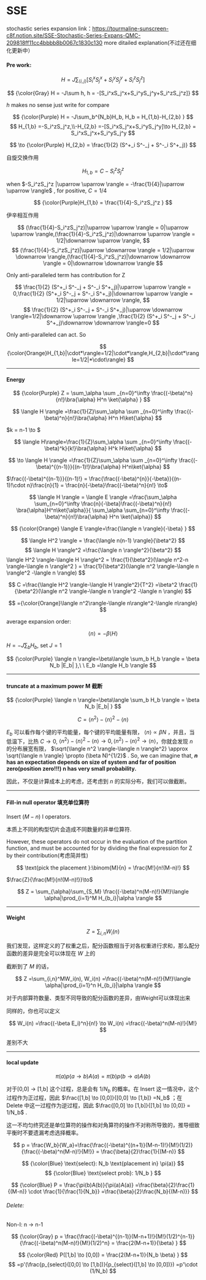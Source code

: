 # SSE
stochastic series expansion
link：https://tourmaline-sunscreen-c8f.notion.site/SSE-Stochastic-Series-Expans-QMC-209818ff11cc4bbbb8b0067c1830c130
more ditailed explanation(不过还在细化更新中）

#### Pre work:

$$
H = J\sum_{\langle i,j\rangle} [S_i^xS_j^x+S_i^yS_j^y+S_i^zS_j^z]
$$

$$
{\color{Gray} H = -J\sum h, h = -[S_i^xS_j^x+S_i^yS_j^y+S_i^zS_j^z]} 
$$

$h$ makes no sense just write for compare  

$$
{\color{Purple} H = -J\sum_b^{N_b}H_b, H_b = H_{1,b}-H_{2,b} } 
$$
$$
H_{1,b} =-S_i^zS_j^z,\\-H_{2,b} =-[S_i^xS_j^x+S_i^yS_j^y]\to H_{2,b} = S_i^xS_j^x+S_i^yS_j^y
$$

$$
\to {\color{Purple} H_{2,b} = \frac{1}{2} (S^+_i S^-_j + S^-_i S^+_j)}
$$

自旋交换作用  

$$
H_{1,b} = C-S_i^zS_j^z
$$

when $-S_i^zS_j^z |\uparrow \uparrow \rangle = -\frac{1}{4}|\uparrow \uparrow \rangle$ , for positive, $C = 1/4$  

$$
{\color{Purple}H_{1,b} = \frac{1}{4}-S_i^zS_j^z }
$$

伊辛相互作用  

$$
(\frac{1}{4}-S_i^zS_j^z)|\uparrow \uparrow \rangle = 0|\uparrow \uparrow \rangle,(\frac{1}{4}-S_i^zS_j^z)|\downarrow \uparrow \rangle = 1/2|\downarrow \uparrow \rangle,
$$
$$
(\frac{1}{4}-S_i^zS_j^z)|\uparrow \downarrow \rangle = 1/2|\uparrow \downarrow \rangle,(\frac{1}{4}-S_i^zS_j^z)|\downarrow \downarrow \rangle = 0|\downarrow \downarrow \rangle
$$

Only anti-paralleled term has contribution for Z  

$$
\frac{1}{2} (S^+_i S^-_j + S^-_i S^+_j)|\uparrow \uparrow \rangle = 0,\frac{1}{2} (S^+_i S^-_j + S^-_i S^+_j)|\downarrow \uparrow \rangle = 1/2|\uparrow \downarrow \rangle,
$$
$$
\frac{1}{2} (S^+_i S^-_j + S^-_i S^+_j)|\uparrow \downarrow \rangle=1/2|\downarrow \uparrow \rangle ,\frac{1}{2} (S^+_i S^-_j + S^-_i S^+_j)\downarrow \downarrow \rangle=0
$$  

Only anti-paralleled can act. So  

$$
{\color{Orange}H_{1,b}|\cdot*\rangle=1/2|\cdot*\rangle,H_{2,b}|\cdot*\rangle=1/2|*\cdot\rangle}
$$

------

#### Energy

$$
{\color{Purple}  Z = \sum_\alpha \sum _{n=0}^\infty \frac{(-\beta)^n}{n!}\bra{\alpha} H^n \ket{\alpha} }
$$

$$
\langle H \rangle  =\frac{1}{Z}\sum_\alpha \sum _{n=0}^\infty \frac{(-\beta)^n}{n!}\bra{\alpha} H^n H\ket{\alpha}
$$

$k = n-1 \to $  

$$
\langle H\rangle=\frac{1}{Z}\sum_\alpha \sum _{n=0}^\infty \frac{(-\beta)^k}{k!}\bra{\alpha} H^k H\ket{\alpha}
$$

$$
\to \langle H \rangle  =\frac{1}{Z}\sum_\alpha \sum _{n=0}^\infty \frac{(-\beta)^{(n-1)}}{(n-1)!}\bra{\alpha} H^n\ket{\alpha}
$$

$\frac{(-\beta)^{(n-1)}}{(n-1)!} = \frac{\frac{(-\beta)^{n}}{-\beta}}{(n-1)!\cdot n}\frac{n}{1} = \frac{n}{-\beta}\frac{(-\beta)^n}{n!} \to$  

$$
\langle H \rangle = \langle E \rangle =\frac{\sum_\alpha \sum_{n=0}^\infty \frac{n}{-\beta}\frac{(-\beta)^n}{n!} \bra{\alpha}H^n\ket{\alpha}}{ \sum_\alpha \sum_{n=0}^\infty \frac{(-\beta)^n}{n!}\bra{\alpha} H^n \ket{\alpha}}
$$  

$$
{\color{Orange} \langle E \rangle=\frac{\langle n \rangle}{-\beta} }
$$

$$
\langle H^2 \rangle = \frac{\langle n(n-1) \rangle}{\beta^2}
$$
$$
\langle H \rangle^2 =\frac{\langle n \rangle^2}{\beta^2}
$$
\langle H^2 \rangle-\langle H \rangle^2 = \frac{1}{\beta^2}(\langle n^2-n \rangle-\langle n \rangle^2 ) = \frac{1}{\beta^2}(\langle n^2 \rangle-\langle n \rangle^2 -\langle n \rangle)
$$

$$
C =\frac{\langle H^2 \rangle-\langle H \rangle^2}{T^2} =\beta^2 \frac{1}{\beta^2}(\langle n^2 \rangle-\langle n \rangle^2 -\langle n \rangle)
$$

$$
={\color{Orange}\langle n^2\rangle-\langle n\rangle^2-\langle n\rangle}
$$

average expansion order:  

$$
\langle n \rangle=-\beta\langle H\rangle
$$

$H = -J\sum_bH_b$, set $J =1$

$$
{\color{Purple} \langle n \rangle=\beta\langle \sum_b H_b \rangle = \beta N_b |E_b| },\ \ E_b =\langle H_b \rangle
$$

------

#### truncate at a maximum power M 截断

$$
{\color{Purple} \langle n \rangle=\beta\langle \sum_b H_b \rangle = \beta N_b |E_b| }
$$

$$
C ={\langle n^2 \rangle-\langle n \rangle^2 -\langle n \rangle}
$$

$E_b$ 可以看作每个键的平均能量，每个键的平均能量有限， $\langle n\rangle \propto \beta N$ ，并且，当低温下，比热 $C\to 0$,  $\langle n^2 \rangle-\langle n \rangle^2 -\langle n \rangle \to 0,\langle n^2 \rangle-\langle n \rangle^2\to \langle n \rangle$，你就会发现 $n$ 的分布展宽有限， $\sqrt{\langle n^2 \rangle-\langle n \rangle^2} \approx \sqrt{\langle n \rangle} \propto (\beta N)^{1/2}$ . So, we can imagine that, **$n$ has an expectation depends on size of system and far of position zero(position zero!!!) n has very small probability.**

因此，不仅是计算成本上的考虑，还考虑到 $n$ 的实际分布，我们可以做截断。

------

#### Fill-in null operator 填充单位算符

Insert $(M-n)$  I operators.

本质上不同的构型切片会造成不同数量的非单位算符.

However, these operators do not occur in the evaluation of the partition function, and must be accounted for by dividing the final expression for Z by their contribution(考虑简并性)  

$$
\text{pick the placement  }:\binom{M}{n} = \frac{M!}{n!(M-n)!}
$$

$\frac{Z}{\frac{M!}{n!(M-n)!}}\to$  

$$
Z = \sum_{\alpha}\sum_{S_M} \frac{(-\beta)^n(M-n)!}{M!}\langle \alpha|\prod_{i=1}^M H_{b_i}|\alpha \rangle
$$


------

#### Weight

$$
Z = \sum_{i,n}W_i(n)
$$

我们发现，这样定义的了权重之后，配分函数相当于对各权重进行求和，那么配分函数的差异是完全可以体现在 $W$ 上的  

截断到了 $M$ 的话，  

$$
Z =\sum_{i,n}^MW_i(n), W_i(n) =\frac{(-\beta)^n(M-n)!}{M!}\langle \alpha|\prod_{i=1}^n H_{b_i}|\alpha \rangle
$$

对于内部算符数量、类型不同导致的配分函数的差异，由Weight可以体现出来  

同样的，你也可以定义  

$$
W_i(n) =\frac{(-\beta E_i)^n}{n!} \to W_i(n) =\frac{(-\beta)^n(M-n)!}{M!}
$$

差别不大

------

#### local update

$$
\pi(a)p(a \to b) A(a)=\pi(b)p(b \to a) A(b)
$$

对于[0,0] -> [1,b] 这个过程，总是会有 $1/N_b$ 的概率。在 Insert 这一情况中，这个过程作为正过程，因此 $\frac{[1,b] \to [0,0]}{[0,0] \to [1,b]} =N_b$ ；在 Delete 中这一过程作为逆过程，因此 $\frac{[0,0] \to [1,b]}{[1,b] \to [0,0]} = 1/N_b$ .

这一不均匀终究还是单位算符的操作和对角算符的操作不对称所导致的，推导细致平衡时不要遗漏考虑选择概率。  

$$
p = \frac{W_b}{W_a}=\frac{\frac{(-\beta)^{(n+1)}(M-n-1)!}{M!}(1/2)}{\frac{(-\beta)^n(M-n)!}{M!}} = \frac{\beta}{2}\frac{1}{(M-n)}
$$

$$
{\color{Blue}  \text{select}: N_b  \text{placement in}  \pi(a)}
$$
$$
{\color{Blue} \text{select prob}: 1/N_b }
$$

$$
{\color{Blue}  P = \frac{\pi(b)A(b)}{\pi(a)A(a)} =\frac{\beta}{2}\frac{1}{(M-n)} \cdot \frac{1}{\frac{1}{N_b}} =\frac{\beta}{2}\frac{N_b}{(M-n)}}
$$

###### Delete:

Non-I: n -> n-1  

$$
{\color{Gray} p = \frac{\frac{(-\beta)^{(n-1)}(M-n+1)!}{M!}(1/2)^{n-1}}{\frac{(-\beta)^n(M-n)!}{M!}(1/2)^n} = \frac{2(M-n+1)}{\beta} }
$$

$$
{\color{Red} P([1,b] \to [0,0]) = \frac{2(M-n+1)}{N_b \beta} }
$$
$$
=p'(\frac{p_{select}([0,0] \to [1,b])}{p_{select}([1,b] \to [0,0])}) =p'\cdot (1/N_b)
$$


